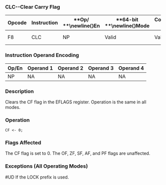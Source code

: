 ### CLC--Clear Carry Flag


|**Opcode**|**Instruction**|**Op/ **\newline{}**En**|**64-bit **\newline{}**Mode**|**Compat/**\newline{}**Leg Mode**|**Description**|
|----------|---------------|------------------------|-----------------------------|---------------------------------|---------------|
|F8|CLC|NP|Valid|Valid|Clear CF flag.|
### Instruction Operand Encoding


|Op/En|Operand 1|Operand 2|Operand 3|Operand 4|
|-----|---------|---------|---------|---------|
|NP|NA|NA|NA|NA|
### Description


Clears the CF flag in the EFLAGS register. Operation is the same in all modes.


### Operation

```info-verb
CF <- 0;
```
### Flags Affected


The CF flag is set to 0. The OF, ZF, SF, AF, and PF flags are unaffected.

### Exceptions (All Operating Modes)


#UD  If the LOCK prefix is used.

